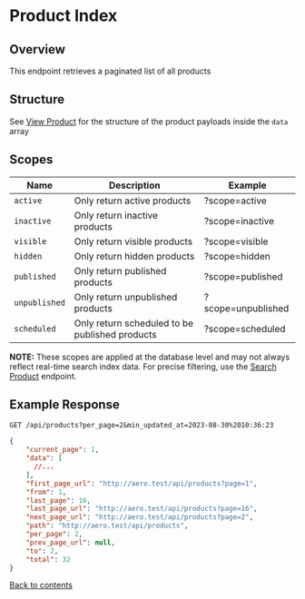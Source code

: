 # Product Index

## Overview

This endpoint retrieves a paginated list of all products

## Structure

See [View Product](VIEW.md) for the structure of the product payloads inside the `data` array

## Scopes

| Name                 | Description                                     | Example                   |
|----------------------|-------------------------------------------------|---------------------------|
| `active`             | Only return active products                     | ?scope=active             |
| `inactive`           | Only return inactive products                   | ?scope=inactive           |
| `visible`            | Only return visible products                    | ?scope=visible            |
| `hidden`             | Only return hidden products                     | ?scope=hidden             |
| `published`          | Only return published products                  | ?scope=published          |
| `unpublished`        | Only return unpublished products                | ?scope=unpublished        |
| `scheduled`          | Only return scheduled to be published products  | ?scope=scheduled          |

**NOTE:** These scopes are applied at the database level and may not always reflect real-time search index data. For precise filtering, use the [Search Product](SEARCH.md) endpoint.

## Example Response

```http request
GET /api/products?per_page=2&min_updated_at=2023-08-30%2010:36:23
```

```json lines
{
    "current_page": 1,
    "data": [
      //...
    ],
    "first_page_url": "http://aero.test/api/products?page=1",
    "from": 1,
    "last_page": 16,
    "last_page_url": "http://aero.test/api/products?page=16",
    "next_page_url": "http://aero.test/api/products?page=2",
    "path": "http://aero.test/api/products",
    "per_page": 2,
    "prev_page_url": null,
    "to": 2,
    "total": 32
}
```

[Back to contents](../../README.md#table-of-contents)
